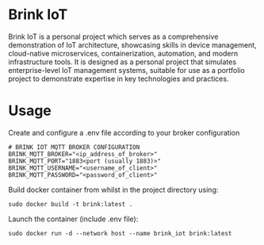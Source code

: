 # Brink IoT
Brink IoT is a personal project which serves as a comprehensive demonstration of IoT architecture, showcasing skills in device management, cloud-native microservices, containerization, automation, and modern infrastructure tools.
It is designed as a personal project that simulates enterprise-level IoT management systems, suitable for use as a portfolio project to demonstrate expertise in key technologies and practices.

# Usage
Create and configure a .env file according to your broker configuration
```
# BRINK IOT MQTT BROKER CONFIGURATION
BRINK_MQTT_BROKER="<ip_address_of_broker>"
BRINK_MQTT_PORT="1883<port (usually 1883)>"
BRINK_MQTT_USERNAME="<username_of_client>"
BRINK_MQTT_PASSWORD="<password_of_client>"
```

Build docker container from whilst in the project directory using:
```
sudo docker build -t brink:latest .
```
Launch the container (include .env file):
```
sudo docker run -d --network host --name brink_iot brink:latest
```


